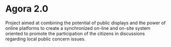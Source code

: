 Agora 2.0
=========

Project aimed at combining the potential of public displays and the power of online platforms to create a synchronized on-line and on-site system oriented to promote the participation of the citizens in discussions regarding local public concern issues.
